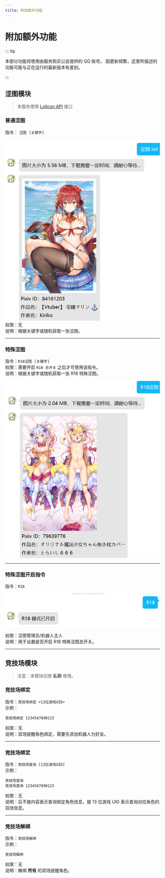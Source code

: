 ```yaml
---
title: 附加额外功能
---
```

# 附加额外功能
::: tip

本部分功能将使用由服务购买公会提供的 QQ 账号。
因更新频繁，这里所描述的功能可能与正在运行的最新版本有差别。

:::

## 涩图模块

> 本服务使用 [Lolicon API](https://api.lolicon.app/) 接口

### 普通涩图
指令： `涩图 [关键字]` 

![image-20210313223619934](../.vuepress/public/assets/img/photo_loli.png)     
权限：无      
说明：根据关键字或随机获取一张涩图。  

***

### 特殊涩图
指令：`R18涩图 [关键字]`    
权限：需要开启 `R18 总开关` 之后才可使用该指令。    
说明：根据关键字或随机获取一张 R18 特殊涩图。

![image-20210313223748060](../.vuepress/public/assets/img/R18_photo.png)

***

### 特殊涩图开启指令
指令：`R18`  

![i111](../.vuepress/public/assets/img/R18.png)

权限：涩图管理员/机器人主人      
说明：用于设置是否开启 R18 特殊涩图总开关。  

***

## 竞技场模块
> 注意：本模块仅限 **私聊** 使用。
### 竞技场绑定
指令：`竞技场绑定 <13位游戏UID>`  
示例：
```
竞技场绑定 1234567890123
```   
权限：无  
说明：双场提醒角色绑定，需要先添加机器人为好友。  

***

### 竞技场绑定
指令：`竞技场查询 [13位游戏UID]`  
示例：
```
竞技场查询
竞技场查询 1234567890123
```   
权限：无  
说明：后不接内容表示查询绑定角色信息，接 13 位游戏 UID 表示查询对应角色的双场信息。 

***

### 竞技场解绑
指令：`竞技场解绑`  
示例：
```
竞技场解绑
```   
权限：无  
说明：解绑 **所有** 的双场提醒角色。